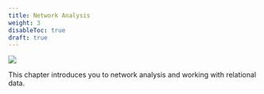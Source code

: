 ```yaml
---
title: Network Analysis
weight: 3
disableToc: true
draft: true
---
```


![](https://raw.githubusercontent.com/aaubs/ds-master/main/media/hearder_goldie_space_5.png)

This chapter introduces you to network analysis and working with relational data.
